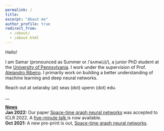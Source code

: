 ```yaml
---
permalink: /
title: 
excerpt: "About me"
author_profile: true
redirect_from: 
  - /about/
  - /about.html
---
```


Hello! 

I am Samar (pronounced as Summer or /ˈsʌmə(ɹ)/), a junior PhD student at the <a href="https://www.upenn.edu/">University of Pennsylvania</a>. I work under the supervision of Prof. <a href="https://alelab.seas.upenn.edu/alejandro-ribeiro/">Alejandro Ribeiro</a>. I primarily work on building a better understanding of machine learning and deep neural networks.

Reach out at selaraby (at) seas (dot) upenn (dot) edu.

__

<u><b>News</b></u>
<br><b>Jan 2022:</b> Our paper <a href="https://bit.ly/3amHDzL">Space-time graph neural networks</a> was accepted to ICLR 2022. A <a href="https://bit.ly/3EQeV91"> five-minute talk </a> is now available.
<br><b>Oct 2021:</b> A new pre-print is out, <a href="https://bit.ly/3amHDzL">Space-time graph neural networks</a>.




